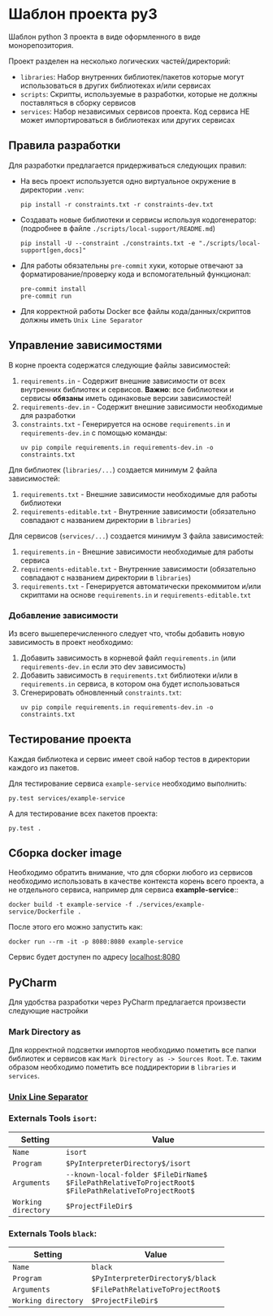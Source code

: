 # Шаблон проекта py3
Шаблон python 3 проекта в виде оформленного в виде монорепозитория.

Проект разделен на несколько логических частей/директорий:
- `libraries`: Набор внутренних библиотек/пакетов которые могут использоваться в других библиотеках и/или сервисах
- `scripts`: Скрипты, используемые в разработки, которые не должны поставляться в сборку сервисов
- `services`: Набор независимых сервисов проекта. Код сервиса НЕ может импортироваться в библиотеках или других сервисах

## Правила разработки
Для разработки предлагается придерживаться следующих правил:
- На весь проект используется одно виртуальное окружение в директории `.venv`:
  ```commandline
  pip install -r constraints.txt -r constraints-dev.txt
  ```
- Создавать новые библиотеки и сервисы используя кодогенератор: (подробнее в файле `./scripts/local-support/README.md`)
  ```commandline
  pip install -U --constraint ./constraints.txt -e "./scripts/local-support[gen,docs]"
  ```
- Для работы обязательны `pre-commit` хуки, которые отвечают за форматирование/проверку кода и вспомогательный функционал:
  ```commandline
  pre-commit install
  pre-commit run
  ```
- Для корректной работы Docker все файлы кода/данных/скриптов должны иметь `Unix Line Separator`

## Управление зависимостями
В корне проекта содержатся следующие файлы зависимостей:
1. `requirements.in` - Содержит внешние зависимости от всех внутренних библиотек и сервисов.
**Важно**: все библиотеки и сервисы __обязаны__ иметь одинаковые версии зависимостей!
2. `requirements-dev.in` - Содержит внешние зависимости необходимые для разработки
3. `constraints.txt` - Генерируется на основе `requirements.in` и `requirements-dev.in` с помощью команды:
    ```commandline
    uv pip compile requirements.in requirements-dev.in -o constraints.txt
    ```

Для библиотек (`libraries/...`) создается минимум 2 файла зависимостей:
1. `requirements.txt` - Внешние зависимости необходимые для работы библиотеки
2. `requirements-editable.txt` - Внутренние зависимости (обязательно совпадают с названием директории в `libraries`)

Для сервисов (`services/...`) создается минимум 3 файла зависимостей:
1. `requirements.in` - Внешние зависимости необходимые для работы сервиса
2. `requirements-editable.txt` - Внутренние зависимости (обязательно совпадают с названием директории в `libraries`)
3. `requirements.txt` - Генерируется автоматически прекоммитом и/или скриптами на основе `requirements.in` и `requirements-editable.txt`

### Добавление зависимости
Из всего вышеперечисленного следует что, чтобы добавить новую зависимость в проект необходимо:
1. Добавить зависимость в корневой файл `requirements.in` (или `requirements-dev.in` если это dev зависимость)
2. Добавить зависимость в `requirements.txt` библиотеки и/или в `requirements.in` сервиса, в котором она будет использоваться
3. Сгенерировать обновленный `constraints.txt`:
    ````
    uv pip compile requirements.in requirements-dev.in -o constraints.txt
    ````

## Тестирование проекта
Каждая библиотека и сервис имеет свой набор тестов в директории каждого из пакетов.

Для тестирование сервиса `example-service` необходимо выполнить:
```commandline
py.test services/example-service
```
А для тестирование всех пакетов проекта:
```commandline
py.test .
```

## Сборка docker image
Необходимо обратить внимание, что для сборки любого из сервисов необходимо использовать в качестве контекста
корень всего проекта, а не отдельного сервиса, например для сервиса **example-service**::
```commandline
docker build -t example-service -f ./services/example-service/Dockerfile .
```
После этого его можно запустить как:
```commandline
docker run --rm -it -p 8080:8080 example-service
```
Сервис будет доступен по адресу [localhost:8080](http://localhost:8080/)

## PyCharm
Для удобства разработки через PyCharm предлагается произвести следующие настройки

### Mark Directory as
Для корректной подсветки импортов необходимо пометить все папки библиотек и сервисов как `Mark Directory as -> Sources Root`.
Т.е. таким образом необходимо пометить все поддиректории в `libraries` и `services`.

### [Unix Line Separator](https://www.jetbrains.com/help/pycharm/configuring-line-endings-and-line-separators.html)

### Externals Tools `isort`:
| Setting           | Value                                                                                                  |
|-------------------|--------------------------------------------------------------------------------------------------------|
| `Name`              | `isort`                                                                                              |
| `Program`           | `$PyInterpreterDirectory$/isort`                                                                     |
| `Arguments`         | `--known-local-folder $FileDirName$ $FilePathRelativeToProjectRoot$ $FilePathRelativeToProjectRoot$` |
| `Working directory` | `$ProjectFileDir$`                                                                                   |

### Externals Tools `black`:
| Setting           | Value                               |
|-------------------|-------------------------------------|
| `Name`              | `black`                           |
| `Program`           | `$PyInterpreterDirectory$/black`  |
| `Arguments`         | `$FilePathRelativeToProjectRoot$` |
| `Working directory` | `$ProjectFileDir$`                |
